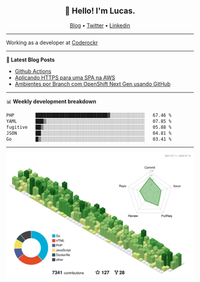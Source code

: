 <h2 align="center">👋 Hello! I'm Lucas.</h2>
<p align="center">
  <a href="https://www.lucassabreu.net.br/">Blog</a> •
  <a href="https://twitter.com/lucassabreu">Twitter</a> •
  <a href="https://www.linkedin.com/in/lucassantosabreu/">Linkedin</a>
</p>

---

Working as a developer at [Coderockr](https://github.com/Coderockr)

---

**📝 Latest Blog Posts**

<!-- BLOG-POST-LIST:START -->
- [Github Actions](https://www.lucassabreu.net.br/post/github-actions/)
- [Aplicando HTTPS para uma SPA na AWS](https://www.lucassabreu.net.br/post/aplicando-https-para-uma-spa-na-aws/)
- [Ambientes por Branch com OpenShift Next Gen usando GitHub](https://www.lucassabreu.net.br/post/ambientes-por-branch-com-openshift-next-gen-usando-github/)
<!-- BLOG-POST-LIST:END -->

---

📊 **Weekly development breakdown**
<!--START_SECTION:waka-->
```text
PHP        ███████████████████████████▓░░░░░░░░░░░░░   67.46 % 
YAML       ███▒░░░░░░░░░░░░░░░░░░░░░░░░░░░░░░░░░░░░░   07.85 % 
fugitive   ██▒░░░░░░░░░░░░░░░░░░░░░░░░░░░░░░░░░░░░░░   05.88 % 
JSON       ██░░░░░░░░░░░░░░░░░░░░░░░░░░░░░░░░░░░░░░░   04.81 % 
Go         █▒░░░░░░░░░░░░░░░░░░░░░░░░░░░░░░░░░░░░░░░   03.41 % 
```
<!--END_SECTION:waka-->

---

![](./profile-3d-contrib/profile-green-animate.svg)
